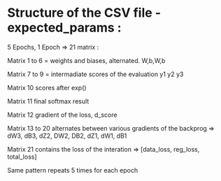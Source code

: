 # Structure of the CSV file - expected_params : 

5 Epochs, 1 Epoch => 21 matrix :

Matrix 1 to 6 = weights and biases, alternated. W,b,W,b

Matrix 7 to 9 = intermadiate scores of the evaluation y1 y2 y3

Matrix 10 scores after exp()

Matrix 11 final softmax result 

Matrix 12 gradient of the loss, d_score

Matrix 13 to 20 alternates between various gradients of the backprog => dW3, dB3, dZ2, DW2, DB2, dZ1, dW1, dB1 

Matrix 21 contains the loss of the interation => [data_loss, reg_loss, total_loss]

Same pattern repeats 5 times for each epoch 

